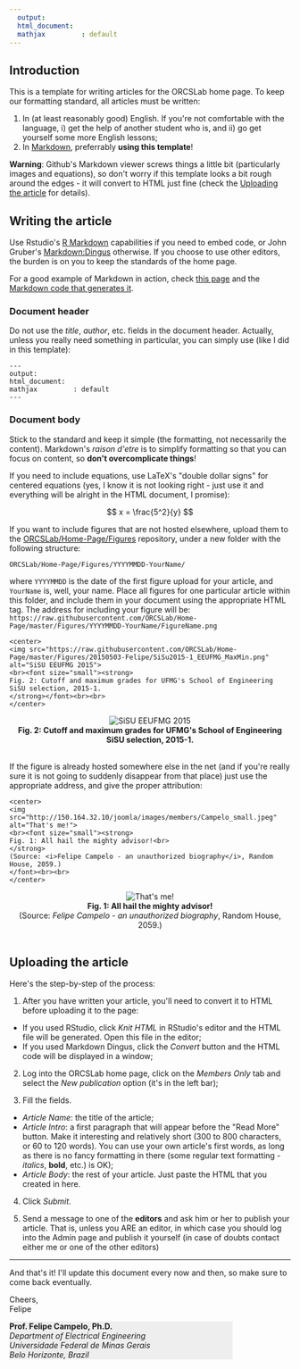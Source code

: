 ```yaml
---
  output:
  html_document:
  mathjax         : default
---
```

  
## <a name="intro"></a>Introduction
This is a template for writing articles for the ORCSLab home page. To keep our formatting standard, all articles must be written:

1. In (at least reasonably good) English. If you're not comfortable with the language, i) get the help of another student who is, and ii) go get yourself some more English lessons;
2. In [Markdown](http://daringfireball.net/projects/markdown/), preferrably **using this template**!

**Warning**: Github's Markdown viewer screws things a little bit (particularly images and equations), so don't worry if this template looks a bit rough around the edges - it will convert to HTML just fine (check the [Uploading the article](#uploading) for details).

## <a name="writing"></a>Writing the article

Use Rstudio's [R Markdown](http://rmarkdown.rstudio.com) capabilities if you need to embed code, or John Gruber's [Markdown:Dingus](http://daringfireball.net/projects/markdown/dingus) otherwise. If you choose to use other editors, the burden is on you to keep the standards of the home page.

For a good example of Markdown in action, check [this page](http://daringfireball.net/projects/markdown/syntax) and the [Markdown code that generates it](http://daringfireball.net/projects/markdown/syntax.text).

### Document header
Do not use the _title_, _author_, etc. fields in the document header. Actually, unless you really need something in particular, you can simply use (like I did in this template):

```
---
output:
html_document:
mathjax         : default
---
```

### Document body
Stick to the standard and keep it simple (the formatting, not necessarily the content). Markdown's _raison d'etre_ is to simplify formatting so that you can focus on content, so __don't overcomplicate things__! 

If you need to include equations, use LaTeX's "double dollar signs" for centered equations (yes, I know it is not looking right - just use it and everything will be alright in the HTML document, I promise):

$$  
x = \frac{5^2}{y}  
$$

If you want to include figures that are not hosted elsewhere, upload them to the [ORCSLab/Home-Page/Figures](https://github.com/ORCSLab/Home-Page/tree/master/Figures) repository, under a new folder with the following structure:

`ORCSLab/Home-Page/Figures/YYYYMMDD-YourName/`

where `YYYYMMDD` is the date of the first figure upload for your article, and `YourName` is, well, your name. Place all figures for one particular article within this folder, and include them in your document using the appropriate HTML tag. The address for including your figure will be:  
`https://raw.githubusercontent.com/ORCSLab/Home-Page/master/Figures/YYYYMMDD-YourName/FigureName.png`

```
<center>
<img src="https://raw.githubusercontent.com/ORCSLab/Home-Page/master/Figures/20150503-Felipe/SiSu2015-1_EEUFMG_MaxMin.png"
alt="SiSU EEUFMG 2015">
<br><font size="small"><strong>
Fig. 2: Cutoff and maximum grades for UFMG's School of Engineering SiSU selection, 2015-1.
</strong></font><br><br>
</center>
  ```
<center>
<img src="https://raw.githubusercontent.com/ORCSLab/Home-Page/master/Figures/20150503-Felipe/SiSu2015-1_EEUFMG_MaxMin.png"
alt="SiSU EEUFMG 2015">
<br><font size="small"><strong>
Fig. 2: Cutoff and maximum grades for UFMG's School of Engineering SiSU selection, 2015-1.
</strong></font><br><br>
</center>

If the figure is already hosted somewhere else in the net (and if you're really sure it is not going to suddenly disappear from that place) just use the appropriate address, and give the proper attribution:
  
```
<center>
<img src="http://150.164.32.10/joomla/images/members/Campelo_small.jpeg" alt="That's me!">
<br><font size="small"><strong>
Fig. 1: All hail the mighty advisor!<br>
</strong>
(Source: <i>Felipe Campelo - an unauthorized biography</i>, Random House, 2059.)
</font><br><br>
</center>
  ```
  
<center>
<img src="http://150.164.32.10/joomla/images/members/Campelo_small.jpeg" alt="That's me!">
<br><font size="small"><strong>
Fig. 1: All hail the mighty advisor!<br>
</strong>
(Source: <i>Felipe Campelo - an unauthorized biography</i>, Random House, 2059.)
</font><br><br>
</center>


## <a name="uploading"></a>Uploading the article

Here's the step-by-step of the process:

1. After you have written your article, you'll need to convert it to HTML before uploading it to the page:
  - If you used RStudio, click _Knit HTML_ in RStudio's editor and the HTML file will be generated. Open this file in the editor;
  - If you used Markdown Dingus, click the _Convert_ button and the HTML code will be displayed in a window;

2. Log into the ORCSLab home page, click on the _Members Only_ tab and select the _New publication_ option (it's in the left bar);

3. Fill the fields. 
  - _Article Name_: the title of the article;
  - _Article Intro_: a first paragraph that will appear before the "Read More" button. Make it interesting and relatively short (300 to 800 characters, or 60 to 120 words). You can use your own article's first words, as long as there is no fancy formatting in there (some regular text formatting - _italics_, __bold__, etc.) is OK);
  - _Article Body_: the rest of your article. Just paste the HTML that you created in here. 

4. Click _Submit_.

5. Send a message to one of the __editors__ and ask him or her to publish your article. That is, unless you ARE an editor, in which case you should log into the Admin page and publish it yourself (in case of doubts contact either me or one of the other editors)

***
And that's it! I'll update this document every now and then, so make sure to come back eventually.

Cheers,  
Felipe

<div style="background-color:#eeeeee; width:400px">
<strong>Prof. Felipe Campelo, Ph.D.</strong><br/>
<i>Department of Electrical Engineering<br/>
Universidade Federal de Minas Gerais<br/>
Belo Horizonte, Brazil</i>
</div>
